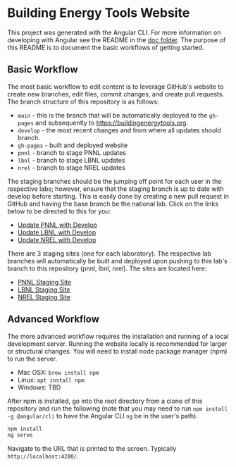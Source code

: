 # Building Energy Tools Website

This project was generated with the Angular CLI. For more information on developing with Angular see the README 
in the [doc folder](doc). The purpose of this README is to document the basic workflows of getting started. 

## Basic Workflow

The most basic workflow to edit content is to leverage GitHub's website to create new branches, edit files, commit 
changes, and create pull requests. The branch structure of this repository is as follows:

* `main` - this is the branch that will be automatically deployed to the `gh-pages` and subsequently to https://buildingenergytools.org.
* `develop` - the most recent changes and from where all updates should branch.
* `gh-pages` - built and deployed website
* `pnnl` - branch to stage PNNL updates
* `lbnl` - branch to stage LBNL updates
* `nrel` - branch to stage NREL updates

The staging branches should be the jumping off point for each user in the respective labs; however, ensure that the staging branch is 
up to date with develop before starting. This is easily done by creating a new pull request in GitHub and having the base branch be the
national lab. Click on the links below to be directed to this for you:

* [Update PNNL with Develop](https://github.com/BuildingEnergyTools/tools-website/compare/pnnl...develop)
* [Update LBNL with Develop](https://github.com/BuildingEnergyTools/tools-website/compare/lbnl...develop)
* [Update NREL with Develop](https://github.com/BuildingEnergyTools/tools-website/compare/nrel...develop)

There are 3 staging sites (one for each laboratory). The respective lab branches will automatically be built and deployed upon pushing
to this lab's branch to this repository (pnnl, lbnl, nrel). The sites are located here:

* [PNNL Staging Site](https://staging-pnnl.buildingenergytools.org)
* [LBNL Staging Site](https://staging-lbnl.buildingenergytools.org)
* [NREL Staging Site](https://staging-nrel.buildingenergytools.org)


## Advanced Workflow

The more advanced workflow requires the installation and running of a local development server. Running the website locally is
recommended for larger or structural changes. You will need to install node package manager (npm) to run the server. 

* Mac OSX: `brew install npm`
* Linux: `apt install npm`
* Windows: TBD

After npm is installed, go into the root directory from a clone of this repository and run the following (note that you may need to
run `npm install -g @angular/cli` to have the Angular CLI `ng` be in the user's path). 

```bash
npm install
ng serve
```
Navigate to the URL that is printed to the screen. Typically `http://localhost:4200/`.
